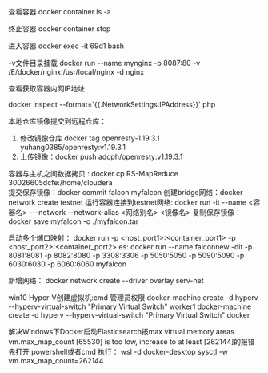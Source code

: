查看容器
docker container ls -a

终止容器
docker container stop

进入容器
docker exec -it 69d1 bash

-v文件目录挂载
docker run --name mynginx -p 8087:80 -v /E/docker/nginx:/usr/local/nginx  -d nginx

查看获取容器内网IP地址

docker inspect --format='{{.NetworkSettings.IPAddress}}' php


本地仓库镜像提交到远程仓库：
 
1. 修改镜像仓库 docker tag openresty-1.19.3.1 yuhang0385/openresty:v1.19.3.1
2. 上传镜像：docker push adoph/openresty:v1.19.3.1

容器与主机之间数据拷贝 : docker cp RS-MapReduce 30026605dcfe:/home/cloudera    
提交保存镜像：docker commit falcon myfalcon
创建bridge网络：docker network create testnet
运行容器连接到testnet网络: docker run -it --name <容器名> ---network <bridge> --network-alias <网络别名> <镜像名>
复制保存镜像：docker save myfalcon -o ./myfalcon.tar

启动多个端口映射：
docker run -p <host_port1>:<container_port1> -p <host_port2>:<container_port2>
es:
docker run --name falconnew -dit -p 8081:8081 -p 8082:8080 -p 3308:3306 -p 5050:5050 -p 5090:5090 -p 6030:6030 -p 6060:6060 myfalcon

新增网络：
docker network create --driver overlay serv-net

win10 Hyper-V创建虚拟机:cmd 管理员权限
docker-machine create -d hyperv --hyperv-virtual-switch "Primary Virtual Switch" worker1
docker-machine create -d hyperv --hyperv-virtual-switch "Primary Virtual Switch" docker

解决Windows下Docker启动Elasticsearch报max virtual memory areas vm.max_map_count [65530] is too low, increase to at least [262144]的报错
先打开 powershell或者cmd
执行：
wsl -d docker-desktop
sysctl -w vm.max_map_count=262144
